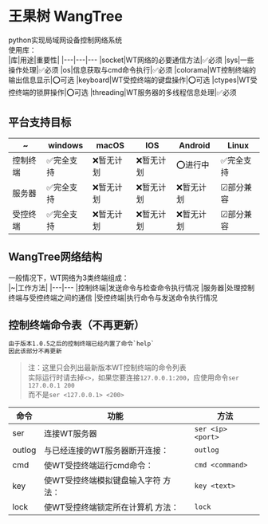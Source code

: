 # 王果树 WangTree
python实现局域网设备控制网络系统  
使用库：  
|库|用途|重要性|
|---|---|---
|socket|WT网络的必要通信方法|✅必须
|sys|一些操作处理|✅必须
|os|信息获取与cmd命令执行|✅必须
|colorama|WT控制终端的输出信息显示|⭕可选
|keyboard|WT受控终端的键盘操作|⭕可选
|ctypes|WT受控终端的锁屏操作|⭕可选
|threading|WT服务器的多线程信息处理|✅必须

## 平台支持目标
|~|windows|macOS|IOS|Android|Linux|
|---|---|---|---|---|---
|控制终端|✅完全支持|❌暂无计划|❌暂无计划|⭕进行中|✅完全支持
|服务器|✅完全支持|❌暂无计划|❌暂无计划|❌暂无计划|☑部分兼容
|受控终端|✅完全支持|❌暂无计划|❌暂无计划|❌暂无计划|☑部分兼容

## WangTree网络结构
一般情况下，WT网络为3类终端组成：  
|~|工作方法|
|---|---
|控制终端|发送命令与检查命令执行情况
|服务器|处理控制终端与受控终端之间的通信
|受控终端|执行命令与发送命令执行情况

## 控制终端命令表（不再更新）
```diff
由于版本1.0.5之后的控制终端已经内置了命令`help`  
因此该部分不再更新
```

>注：这里只会列出最新版本WT控制终端的命令列表  
实际运行时请去掉`<>`，如果您要连接`127.0.0.1:200`，应使用命令`ser 127.0.0.1 200`  
而不是`ser <127.0.0.1> <200>`

|命令|功能|方法
|---|---|---
|ser|连接WT服务器|`ser <ip> <port>`  
|outlog|与已经连接的WT服务器断开连接：|`outlog` 
|cmd|使WT受控终端运行cmd命令：|`cmd <command>`
|key|使WT受控终端模拟键盘输入字符 方法：|`key <text>` 
|lock|使WT受控终端锁定所在计算机 方法：|`lock`
